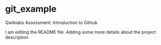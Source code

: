 # git_example
Qwiklabs Assessment: Introduction to Github

I am editing the README file. Adding some more details about the project description.
